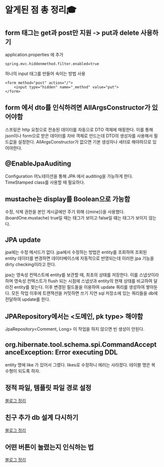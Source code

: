 # 알게된 점 총 정리🎓


## form 태그는 get과 post만 지원 -> put과 delete 사용하기
application.properties 에 추가

    spring.mvc.hiddenmethod.filter.enabled=true

하나의 input 태그를 만들어 속이는 방법 사용

    <form method="post" action="/">
        <input type="hidden" name="_method" value="put">
    </form>


## form 에서 dto를 인식하려면 AllArgsConstructor가 있어야함
스프링은 http 요청으로 전송된 데이터를 자동으로 DTO 객체에 매핑한다. 이를 통해 json이나 form으로 받은 데이터를 자바 객체로 만드는데 DTO의 생성자를 사용해서 필드값을 설정한다. AllArgsConstructor가 없으면 기본 생성자나 세터로 해야하므로 있어야한다. 


## @EnableJpaAuditing 
Configuration 어노테이션을 통해 JPA 에서 auditing을 가능하게 한다. TimeStamped class를 사용할 때 필요하다.


## mustache는 display를 Boolean으로 가능함
수정, 삭제 권한을 본인 게시글에만 주기 위해 {{mine}}을 사용했다. (boardOne.mustache) true일 때는 태그가 보이고 false일 떄는 태그가 보이지 않는다. 


## JPA update 
jpa에는 수정 메서드가 없다. jpa에서 수정하는 방법은 entity를 조회하여 조회된 entity 데이터를 변경하면 데이터베이스에 자동적으로 반영되는데 이러한 jpa 기능을 dirty checking이라고 한다. 

jpa는 영속성 컨텍스트에 entity를 보관할 때, 최초의 상태를 저장한다. 이를 스냅샷이라 하며 영속성 컨텍스트가 flush 되는 시점에 스냅샷과 entity의 현재 상태를 비교하여 달라진 entity를 찾는다. 이후 변경된 필드들을 이용하여 update 쿼리를 생성하여 쌓아둔다. 모든 작업 이후에 트랜잭션을 커밋하면 쓰기 지연 sql 저장소에 있는 쿼리들을 db에 전달하여 update를 한다. 


## JPARepository에서는 <도메인, pk type> 해야함
JpaRepository<Comment, Long> 이 작업을 하지 않으면 빈 생성이 안된다. 

## org.hibernate.tool.schema.spi.CommandAcceptanceException: Error executing DDL
entity 명에 like 가 있어서 그랬다. likes로 수정하니 에러는 사라졌다. 테이블 명은 복수형이 되도록 하자.

## 정적 파일, 템플릿 파일 경로 설정
[블로그 정리](https://p-kyung.tistory.com/85)

## 친구 추가 db 설계 다시하기
[블로그 정리](https://p-kyung.tistory.com/86)

## 어떤 버튼이 눌렸는지 인식하는 법
[블로그 정리](https://p-kyung.tistory.com/87)